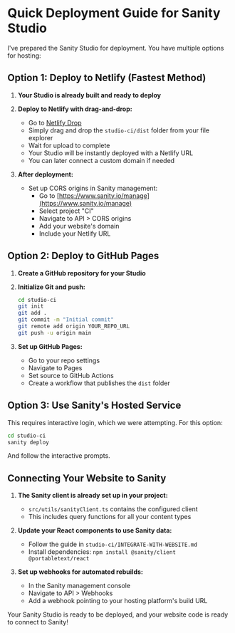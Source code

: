 # Quick Deployment Guide for Sanity Studio

I've prepared the Sanity Studio for deployment. You have multiple options for hosting:

## Option 1: Deploy to Netlify (Fastest Method)

1. **Your Studio is already built and ready to deploy**

2. **Deploy to Netlify with drag-and-drop:**
   - Go to [Netlify Drop](https://app.netlify.com/drop)
   - Simply drag and drop the `studio-ci/dist` folder from your file explorer
   - Wait for upload to complete
   - Your Studio will be instantly deployed with a Netlify URL
   - You can later connect a custom domain if needed

3. **After deployment:**
   - Set up CORS origins in Sanity management:
     * Go to [https://www.sanity.io/manage](https://www.sanity.io/manage)
     * Select project "CI"
     * Navigate to API > CORS origins
     * Add your website's domain
     * Include your Netlify URL

## Option 2: Deploy to GitHub Pages

1. **Create a GitHub repository for your Studio**

2. **Initialize Git and push:**
   ```bash
   cd studio-ci
   git init
   git add .
   git commit -m "Initial commit"
   git remote add origin YOUR_REPO_URL
   git push -u origin main
   ```

3. **Set up GitHub Pages:**
   - Go to your repo settings
   - Navigate to Pages
   - Set source to GitHub Actions
   - Create a workflow that publishes the `dist` folder

## Option 3: Use Sanity's Hosted Service

This requires interactive login, which we were attempting. For this option:
   ```bash
   cd studio-ci
   sanity deploy
   ```
And follow the interactive prompts.

## Connecting Your Website to Sanity

1. **The Sanity client is already set up in your project:**
   - `src/utils/sanityClient.ts` contains the configured client
   - This includes query functions for all your content types

2. **Update your React components to use Sanity data:**
   - Follow the guide in `studio-ci/INTEGRATE-WITH-WEBSITE.md`
   - Install dependencies: `npm install @sanity/client @portabletext/react`

3. **Set up webhooks for automated rebuilds:**
   - In the Sanity management console
   - Navigate to API > Webhooks
   - Add a webhook pointing to your hosting platform's build URL

Your Sanity Studio is ready to be deployed, and your website code is ready to connect to Sanity!
